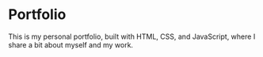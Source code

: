 # Portfolio
This is my personal portfolio, built with HTML, CSS, and JavaScript, where I share a bit about myself and my work.
